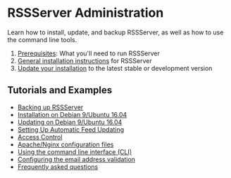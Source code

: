 # RSSServer Administration

Learn how to install, update, and backup RSSServer, as well as how to use the command line tools.

1. [Prerequisites](02_Prerequisites.md): What you'll need to run RSSServer
2. [General installation instructions](03_Installation.md) for RSSServer
3. [Update your installation](04_Updating.md) to the latest stable or development version

## Tutorials and Examples

* [Backing up RSSServer](05_Backup.md)
* [Installation on Debian 9/Ubuntu 16.04](06_LinuxInstall.md)
* [Updating on Debian 9/Ubuntu 16.04](07_LinuxUpdate.md)
* [Setting Up Automatic Feed Updating](08_FeedUpdates.md)
* [Access Control](09_AccessControl.md)
* [Apache/Nginx configuration files](10_ServerConfig.md)
* [Using the command line interface (CLI)](https://github.com/RSSServer/RSSServer/tree/master/cli)
* [Configuring the email address validation](05_Configuring_email_validation.md)
* [Frequently asked questions](04_Frequently_Asked_Questions.md)
